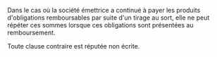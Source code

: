   
 Dans le cas où la société émettrice a continué à payer les produits d'obligations remboursables par suite d'un tirage au sort, elle ne peut répéter ces sommes lorsque ces obligations sont présentées au remboursement.  

  
 Toute clause contraire est réputée non écrite.  
